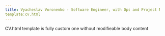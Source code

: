 ```yaml
---
title: Vyacheslav Voronenko - Software Engineer, with Ops and Project Management Experience
template:cv.html
---
```


CV.html template is fully custom one without modifieable body content
